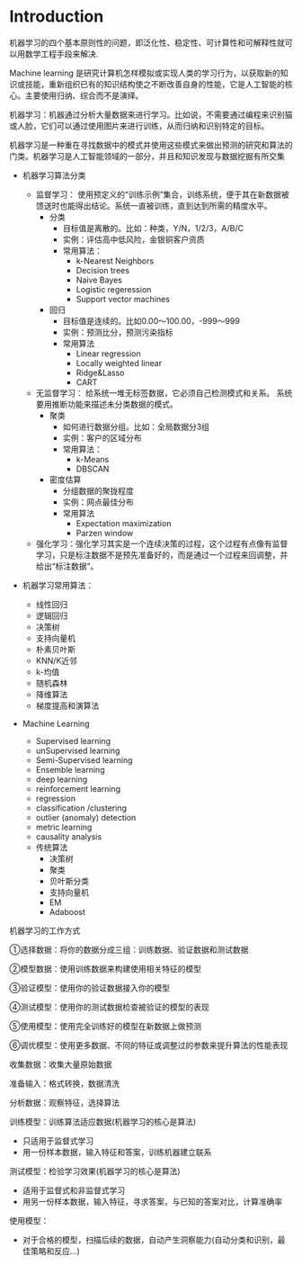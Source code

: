 # Introduction

机器学习的四个基本原则性的问题，即泛化性、稳定性、可计算性和可解释性就可以用数学工程手段来解决.

Machine learning 是研究计算机怎样模拟或实现人类的学习行为，以获取新的知识或技能，重新组织已有的知识结构使之不断改善自身的性能，它是人工智能的核心。主要使用归纳、综合而不是演绎。

机器学习：机器通过分析大量数据来进行学习。比如说，不需要通过编程来识别猫或人脸，它们可以通过使用图片来进行训练，从而归纳和识别特定的目标。

机器学习是一种重在寻找数据中的模式并使用这些模式来做出预测的研究和算法的门类。机器学习是人工智能领域的一部分，并且和知识发现与数据挖掘有所交集




* 机器学习算法分类
  * 监督学习： 使用预定义的“训练示例”集合，训练系统，便于其在新数据被馈送时也能得出结论。系统一直被训练，直到达到所需的精度水平。
    * 分类
      * 目标值是离散的。比如：种类，Y/N，1/2/3，A/B/C
      * 实例：评估高中低风险，金银铜客户资质
      * 常用算法：
        * k-Nearest Neighbors
        * Decision trees
        * Naive Bayes
        * Logistic regeression
        * Support vector machines
    * 回归
      * 目标值是连续的。比如0.00～100.00，-999～999
      * 实例：预测比分，预测污染指标
      * 常用算法
        * Linear regression
        * Locally weighted linear
        * Ridge&Lasso
        * CART
  * 无监督学习： 给系统一堆无标签数据，它必须自己检测模式和关系。 系统要用推断功能来描述未分类数据的模式。
    * 聚类
      * 如何进行数据分组。比如：全局数据分3组
      * 实例：客户的区域分布
      * 常用算法：
        * k-Means
        * DBSCAN
    * 密度估算
      * 分组数据的聚拢程度
      * 实例：网点最佳分布
      * 常用算法
        * Expectation maximization
        * Parzen window
  * 强化学习：强化学习其实是一个连续决策的过程，这个过程有点像有监督学习，只是标注数据不是预先准备好的，而是通过一个过程来回调整，并给出“标注数据”。



* 机器学习常用算法：
  * 线性回归
  * 逻辑回归
  * 决策树
  * 支持向量机
  * 朴素贝叶斯
  * KNN/K近邻
  * k-均值
  * 随机森林
  * 降维算法
  * 梯度提高和演算法

* Machine Learning
    * Supervised learning
    * unSupervised learning
    * Semi-Supervised learning
    * Ensemble learning
    * deep learning
    * reinforcement learning
    * regression
    * classification /clustering
    * outlier (anomaly) detection
    * metric learning
    * causality analysis
    * 传统算法
        * 决策树
        * 聚类
        * 贝叶斯分类
        * 支持向量机
        * EM
        * Adaboost



机器学习的工作方式

①选择数据：将你的数据分成三组：训练数据、验证数据和测试数据

②模型数据：使用训练数据来构建使用相关特征的模型

③验证模型：使用你的验证数据接入你的模型

④测试模型：使用你的测试数据检查被验证的模型的表现

⑤使用模型：使用完全训练好的模型在新数据上做预测

⑥调优模型：使用更多数据、不同的特征或调整过的参数来提升算法的性能表现



收集数据：收集大量原始数据

准备输入：格式转换，数据清洗

分析数据：观察特征，选择算法

训练模型：训练算法适应数据(机器学习的核心是算法)

* 只适用于监督式学习
* 用一份样本数据，输入特征和答案，训练机器建立联系

测试模型：检验学习效果(机器学习的核心是算法)

* 适用于监督式和非监督式学习
* 用另一份样本数据，输入特征，寻求答案，与已知的答案对比，计算准确率

使用模型：

* 对于合格的模型，扫描后续的数据，自动产生洞察能力(自动分类和识别，最佳策略和反应...)


